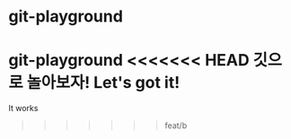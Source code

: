 # git-playground
git-playground
<<<<<<< HEAD
깃으로 놀아보자!
Let's got it!
=======
It works
>>>>>>> feat/b
